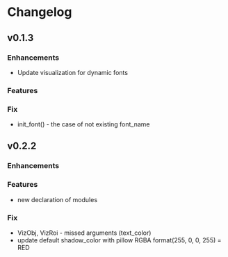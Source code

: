 # Changelog

<!--next-version-placeholder-->

## v0.1.3

### Enhancements
- Update visualization for dynamic fonts  

### Features

### Fix
- init_font() - the case of not existing font_name


## v0.2.2

### Enhancements
### Features
- new declaration of modules 
### Fix
- VizObj, VizRoi - missed arguments (text_color)
- update default shadow_color with pillow RGBA format(255, 0, 0, 255) = RED
 